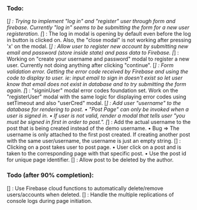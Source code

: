 ### Todo:

[*] : Trying to implement "log in" and "register" user through form and firebase. Currently "log in" seems to be submitting the form for a new user registeration.
[*] : The log in modal is opening by default even before the log in button is clicked on. Also, the "close modal" is not working after pressing 'x' on the modal.
[*] : Allow user to register new account by submitting new email and password (store inside state) and pass data to Firebase.
[*] : Working on "create your username and password" modal to register a new user. Currently not doing anything after clicking "continue".
[*] : Form validation error. Getting the error code received by Firebase and using the code to display to user. ie: input email to sign in doesn't exist so let user know that email does not exist in database and to try submitting the form again.
[*] : "signinUser" modal error codes foundation set. Work on the "registerUser" modal with the same logic for displaying error codes using setTimeout and also "userCred" modal.
[*] : Add user "username" to the database for rendering to post.
• "Post Page" can only be invoked when a user is signed in.
• If user is not valid, render a modal that tells user "you must be signed in first in order to post.".
[*] : Add the actual username to the post that is being created instead of the demo username.
• Bug => The username is only attached to the first post created. If creating another post with the same user/username, the username is just an empty string.
[] : Clicking on a post takes user to post page.
• User click on a post and is taken to the corresponding page with that specific post.
• Use the post id for unique page identifier.
[] : Allow post to be deleted by the author.

### Todo (after 90% completion):

[] : Use Firebase cloud functions to automatically delete/remove users/accounts when deleted.
[] : Handle the multiple replications of console logs during page initiation.
